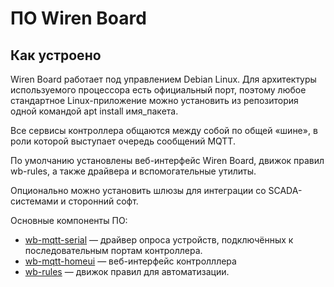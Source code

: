 # ПО Wiren Board

## Как устроено
Wiren Board работает под управлением Debian Linux. Для архитектуры используемого процессора есть официальный порт, поэтому любое стандартное Linux-приложение можно установить из репозитория одной командой apt install имя_пакета.

Все сервисы контроллера общаются между собой по общей «шине», в роли которой выступает очередь сообщений MQTT.

По умолчанию установлены веб-интерфейс Wiren Board, движок правил wb-rules, а также драйвера и вспомогательные утилиты.

Опционально можно установить шлюзы для интеграции со SCADA-системами и сторонний софт.

Основные компоненты ПО:
* [wb-mqtt-serial](wb-mqtt-serial/index.md) — драйвер опроса устройств, подключённых к последовательным портам контроллера.
* [wb-mqtt-homeui](wb-mqtt-homeui/index.md) — веб-интерфейс контролллера
* [wb-rules](wb-rules/index.md) — движок правил для автоматизации.


